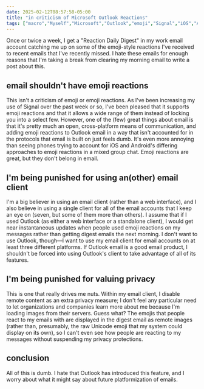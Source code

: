 ```yaml
---
date: 2025-02-12T08:57:58-05:00
title: "in criticism of Microsoft Outlook Reactions"
tags: ["macro","Myself","Microsoft","Outlook","emoji","Signal","iOS","Android"]
---
```

Once or twice a week, I get a "Reaction Daily Digest" in my work email account catching me up on some of the emoji-style reactions I've received to recent emails that I've recently missed. I hate these emails for enough reasons that I'm taking a break from clearing my morning email to write a post about this.

## email shouldn't have emoji reactions

This isn't a criticism of emoji or emoji reactions. As I've been increasing my use of Signal over the past week or so, I've been pleased that it supports emoji reactions and that it allows a wide range of them instead of locking you into a select few. However, one of the (few) great things about email is that it's pretty much an open, cross-platform means of communication, and adding emoji reactions to Outlook email in a way that isn't accounted for in the protocols that email is built on just feels dumb. It's even more annoying than seeing phones trying to account for iOS and Android's differing approaches to emoji reactions in a mixed group chat. Emoji reactions are great, but they don't belong in email.

## I'm being punished for using an(other) email client

I'm a big believer in using an email client (rather than a web interface), and I also believe in using a single client for all of the email accounts that I keep an eye on (seven, but some of them more than others). I assume that if I used Outlook (as either a web interface or a standalone client), I would get near instantaneous updates when people used emoji reactions on my messages rather than getting digest emails the next morning. I don't want to use Outlook, though—I want to use my email client for email accounts on at least three different platforms. If Outlook email is a good email product, I shouldn't be forced into using Outlook's client to take advantage of all of its features.

## I'm being punished for valuing privacy

This is one that really drives me nuts. Within my email client, I disable remote content as an extra privacy measure; I don't feel any particular need to let organizations and companies learn more about me because I'm loading images from their servers. Guess what? The emojis that people react to my emails with are displayed in the digest email as remote images (rather than, presumably, the raw Unicode emoji that my system could display on its own), so I can't even see how people are reacting to my messages without suspending my privacy protections.

## conclusion

All of this is dumb. I hate that Outlook has introduced this feature, and I worry about what it might say about future platformization of emails.